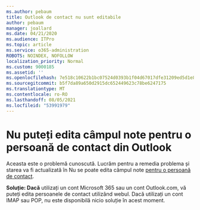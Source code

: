 ```yaml
---
ms.author: pebaum
title: Outlook de contact nu sunt editabile
author: pebaum
manager: joallard
ms.date: 04/21/2020
ms.audience: ITPro
ms.topic: article
ms.service: o365-administration
ROBOTS: NOINDEX, NOFOLLOW
localization_priority: Normal
ms.custom: 9000185
ms.assetid: ''
ms.openlocfilehash: 7e518c10622b1bc07524d0393b1f04d67017dfe31209ed5d1e8283b7fc14917b
ms.sourcegitcommit: b5f7da89a650d2915dc652449623c78be6247175
ms.translationtype: MT
ms.contentlocale: ro-RO
ms.lasthandoff: 08/05/2021
ms.locfileid: "53991979"
---
```

# <a name="cant-edit-the-notes-field-for-a-contact-in-outlook"></a>Nu puteți edita câmpul note pentru o persoană de contact din Outlook
Aceasta este o problemă cunoscută. Lucrăm pentru a remedia problema și starea va fi actualizată în Nu se poate edita câmpul note [pentru o persoană de contact](https://support.office.com/article/fb8394ce-04ce-48b5-bae4-be46f77f10fe).

**Soluție: Dacă** utilizați un cont Microsoft 365 sau un cont Outlook.com, vă puteți edita persoanele de contact utilizând webul. Dacă utilizați un cont IMAP sau POP, nu este disponibilă nicio soluție în acest moment.